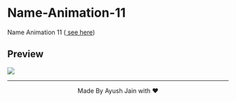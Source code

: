 # Name-Animation-11
Name Animation 11
(<a href="https://ayush2967.github.io/Name-Animation-11/"> see here</a>)
## Preview
<img src="a11.png">
<hr>
<p align="center">
  Made By Ayush Jain with ❤️
  </p>
  

